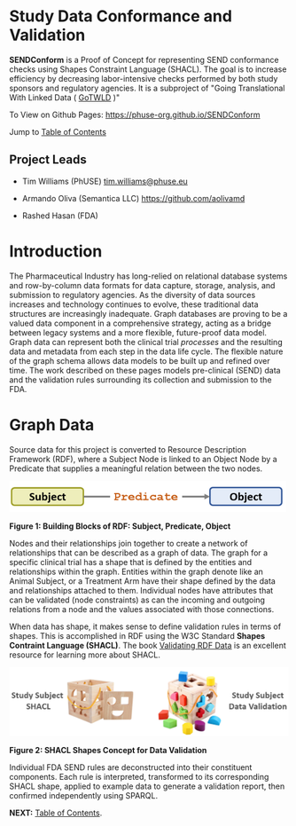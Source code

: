 # Study Data Conformance and Validation

**SENDConform** is a Proof of Concept for representing SEND conformance checks using Shapes Constraint Language (SHACL). The goal is to increase efficiency by decreasing labor-intensive checks performed by both study sponsors and regulatory agencies. It is a subproject of "Going Translational With Linked Data ( [GoTWLD](<https://github.com/phuse-org/CTDasRDF>) )"

To View on Github Pages:  https://phuse-org.github.io/SENDConform

Jump to [Table of Contents](doc/TableOfContents.md)

## Project Leads

* Tim Williams (PhUSE) <tim.williams@phuse.eu>

* Armando Oliva (Semantica LLC) <https://github.com/aolivamd>

* Rashed Hasan (FDA)

# Introduction

The Pharmaceutical Industry has long-relied on relational database systems and row-by-column data formats for data capture, storage, analysis, and submission to regulatory agencies. As the diversity of data sources increases and technology continues to evolve, these traditional data structures are increasingly inadequate. Graph databases are proving to be a valued data component in a comprehensive strategy, acting as a bridge between legacy systems and a more flexible, future-proof data model. Graph data can represent both the clinical trial *processes* and the resulting data and metadata from each step in the data life cycle. The flexible nature of the graph schema allows data models to be built up and refined over time. The work described on these pages models pre-clinical (SEND) data and the validation rules surrounding its collection and submission to the FDA.

# Graph Data
Source data for this project is converted to Resource Description Framework (RDF), where a Subject Node is linked to an Object Node by a Predicate that supplies a meaningful relation between the two nodes.

<img src="doc/images/SubjectPredicateObject.PNG" width="500">

**Figure 1: Building Blocks of RDF: Subject, Predicate, Object**


Nodes and their relationships join together to create a network of relationships that can be described as a graph of data. The graph for a specific clinical trial has a shape that is defined by the entities and relationships within the graph. Entities within the graph denote like an Animal Subject, or a Treatment Arm have their shape defined by the data and relationships attached to them. Individual nodes have attributes that can be validated (node constraints) as can the incoming and outgoing relations from a node and the values associated with those connections.

When data has shape, it makes sense to define validation rules in terms of shapes. This is accomplished in RDF using the W3C Standard **Shapes Contraint Language (SHACL)**.  The book [Validating RDF Data](<https://book.validatingrdf.com/>) is an excellent resource for learning more about SHACL. 



<img src="doc/images/SHACLShapeConcept.PNG"/>

**Figure 2: SHACL Shapes Concept for Data Validation**


Individual FDA SEND rules are deconstructed into their constituent components. Each rule is interpreted, transformed to its corresponding SHACL shape, applied to example data to generate a validation report, then confirmed independently using SPARQL.


<b>NEXT:</b> [Table of Contents](doc/TableOfContents.md).


